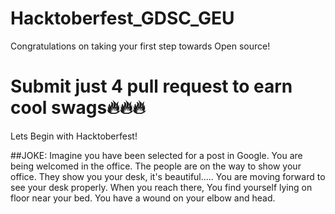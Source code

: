 # Hacktoberfest_GDSC_GEU
Congratulations on taking your first step towards Open source!

Submit just 4 pull request to earn cool swags🔥🔥🔥
=======
Lets Begin with Hacktoberfest!

##JOKE:
Imagine you have been selected for a post in Google.
You are being welcomed in the office.
The people are on the way to show your office.
They show you your desk, it's beautiful.....
You are moving forward to see your desk properly.
When you reach there, You find yourself lying on floor near your bed.
You have a wound on your elbow and head.
